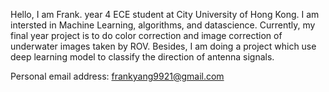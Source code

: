 Hello, I am Frank. year 4 ECE student at City University of Hong Kong.
I am intersted in Machine Learning, algorithms, and datascience. 
Currently, my final year project is to do color correction and image correction of underwater images taken by ROV.
Besides, I am doing a project which use deep learning model to classify the direction of antenna signals.

Personal email address: frankyang9921@gmail.com
